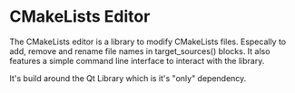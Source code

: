 # CMakeLists Editor

The CMakeLists editor is a library to modify CMakeLists files. Especally to
add, remove and rename file names in target_sources() blocks.
It also features a simple command line interface to interact with the library.

It's build around the Qt Library which is it's "only" dependency.
